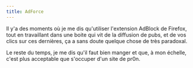 ```yaml
---
title: AdForce
---
```


Il y'a des moments où je me dis qu'utiliser l'extension AdBlock de Firefox,
tout en travaillant dans une boite qui vit de la diffusion de pubs, et de vos
clics sur ces dernières, ça a sans doute quelque chose de très paradoxal.

Le reste du temps, je me dis qu'il faut bien manger et que, à mon échelle,
c'est plus acceptable que s'occuper d'un site de pr0n.


